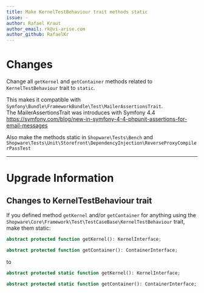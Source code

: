 ```yaml
---
title: Make KernelTestBehaviour trait methods static
issue: -
author: Rafael Kraut
author_email: rk@vi-arise.com
author_github: RafaelKr
---
```

# Changes
Change all `getKernel` and `getContainer` methods related to `KernelTestBehaviour` trait to `static`.

This makes it compatible with `Symfony\Bundle\FrameworkBundle\Test\MailerAssertionsTrait`.  
The MailerAssertionsTrait was introduces with Symfony 4.4  
https://symfony.com/blog/new-in-symfony-4-4-phpunit-assertions-for-email-messages

Also make the methods static in `Shopware\Tests\Bench` and `Shopware\Tests\Unit\Storefront\DependencyInjection\ReverseProxyCompilerPassTest`
___
# Upgrade Information
## Changes to KernelTestBehaviour trait
If you defined method `getKernel` and/or `getContainer` for anything using the  `Shopware\Core\Framework\Test\TestCaseBase\KernelTestBehaviour` trait, make them static:
```php
abstract protected function getKernel(): KernelInterface;

abstract protected function getContainer(): ContainerInterface;
```
to
```php
abstract protected static function getKernel(): KernelInterface;

abstract protected static function getContainer(): ContainerInterface;
```
